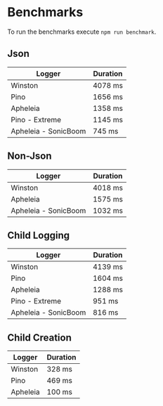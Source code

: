 
# Benchmarks

To run the benchmarks execute `npm run benchmark`.

## Json

| Logger               | Duration |
|----------------------|----------|
| Winston              | 4078 ms  |
| Pino                 | 1656 ms  |
| Apheleia             | 1358 ms  |
| Pino - Extreme       | 1145 ms  |      
| Apheleia - SonicBoom | 745 ms   |

## Non-Json

| Logger               | Duration |
|----------------------|----------|
| Winston              | 4018 ms  |
| Apheleia             | 1575 ms  |
| Apheleia - SonicBoom | 1032 ms  |

## Child Logging

| Logger               | Duration |
|----------------------|----------|
| Winston              | 4139 ms  |
| Pino                 | 1604 ms  |
| Apheleia             | 1288 ms  |
| Pino - Extreme       | 951 ms   |      
| Apheleia - SonicBoom | 816 ms   |

## Child Creation

| Logger               | Duration |
|----------------------|----------|
| Winston              | 328 ms   |
| Pino                 | 469 ms   |
| Apheleia             | 100 ms   |